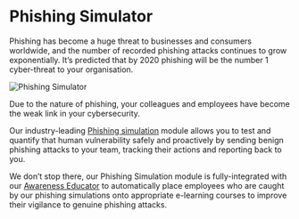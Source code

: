 # Phishing Simulator

Phishing has become a huge threat to businesses and consumers worldwide, and the number of recorded phishing attacks continues to grow exponentially. It’s predicted that by 2020 phishing will be the number 1 cyber-threat to your organisation.

![Phishing Simulator](https://www.keepnetlabs.com/wp-content/uploads/keepnet-phishing-simulator.png)

Due to the nature of phishing, your colleagues and employees have become the weak link in your cybersecurity.

Our industry-leading [Phishing simulation](https://www.keepnetlabs.com/phishing-simulator/) module allows you to test and quantify that human vulnerability safely and proactively by sending benign phishing attacks to your team, tracking their actions and reporting back to you.

We don’t stop there, our Phishing Simulation module is fully-integrated with our [Awareness Educator](https://www.keepnetlabs.com/anti-phishing-solutions/awareness-educator/) to automatically place employees who are caught by our phishing simulations onto appropriate e-learning courses to improve their vigilance to genuine phishing attacks.